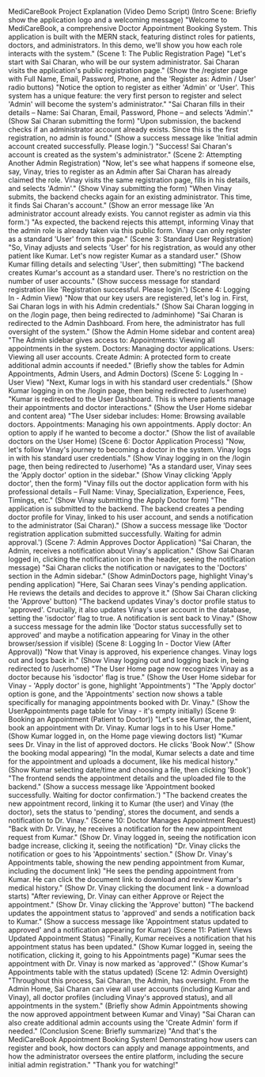 
MediCareBook Project Explanation (Video Demo Script)
(Intro Scene: Briefly show the application logo and a welcoming message)
"Welcome to MediCareBook, a comprehensive Doctor Appointment Booking System. This application is built with the MERN stack, featuring distinct roles for patients, doctors, and administrators. In this demo, we'll show you how each role interacts with the system."
(Scene 1: The Public Registration Page)
"Let's start with Sai Charan, who will be our system administrator. Sai Charan visits the application's public registration page."
(Show the /register page with Full Name, Email, Password, Phone, and the 'Register as: Admin / User' radio buttons)
"Notice the option to register as either 'Admin' or 'User'. This system has a unique feature: the very first person to register and select 'Admin' will become the system's administrator."
"Sai Charan fills in their details – Name: Sai Charan, Email, Password, Phone – and selects 'Admin'."
(Show Sai Charan submitting the form)
"Upon submission, the backend checks if an administrator account already exists. Since this is the first registration, no admin is found."
(Show a success message like 'Initial admin account created successfully. Please login.')
"Success! Sai Charan's account is created as the system's administrator."
(Scene 2: Attempting Another Admin Registration)
"Now, let's see what happens if someone else, say, Vinay, tries to register as an Admin after Sai Charan has already claimed the role. Vinay visits the same registration page, fills in his details, and selects 'Admin'."
(Show Vinay submitting the form)
"When Vinay submits, the backend checks again for an existing administrator. This time, it finds Sai Charan's account."
(Show an error message like 'An administrator account already exists. You cannot register as admin via this form.')
"As expected, the backend rejects this attempt, informing Vinay that the admin role is already taken via this public form. Vinay can only register as a standard 'User' from this page."
(Scene 3: Standard User Registration)
"So, Vinay adjusts and selects 'User' for his registration, as would any other patient like Kumar. Let's now register Kumar as a standard user."
(Show Kumar filling details and selecting 'User', then submitting)
"The backend creates Kumar's account as a standard user. There's no restriction on the number of user accounts."
(Show success message for standard registration like 'Registration successful. Please login.')
(Scene 4: Logging In - Admin View)
"Now that our key users are registered, let's log in. First, Sai Charan logs in with his Admin credentials."
(Show Sai Charan logging in on the /login page, then being redirected to /adminhome)
"Sai Charan is redirected to the Admin Dashboard. From here, the administrator has full oversight of the system."
(Show the Admin Home sidebar and content area)
"The Admin sidebar gives access to:
Appointments: Viewing all appointments in the system.
Doctors: Managing doctor applications.
Users: Viewing all user accounts.
Create Admin: A protected form to create additional admin accounts if needed."
(Briefly show the tables for Admin Appointments, Admin Users, and Admin Doctors)
(Scene 5: Logging In - User View)
"Next, Kumar logs in with his standard user credentials."
(Show Kumar logging in on the /login page, then being redirected to /userhome)
"Kumar is redirected to the User Dashboard. This is where patients manage their appointments and doctor interactions."
(Show the User Home sidebar and content area)
"The User sidebar includes:
Home: Browsing available doctors.
Appointments: Managing his own appointments.
Apply doctor: An option to apply if he wanted to become a doctor."
(Show the list of available doctors on the User Home)
(Scene 6: Doctor Application Process)
"Now, let's follow Vinay's journey to becoming a doctor in the system. Vinay logs in with his standard user credentials."
(Show Vinay logging in on the /login page, then being redirected to /userhome)
"As a standard user, Vinay sees the 'Apply doctor' option in the sidebar."
(Show Vinay clicking 'Apply doctor', then the form)
"Vinay fills out the doctor application form with his professional details – Full Name: Vinay, Specialization, Experience, Fees, Timings, etc."
(Show Vinay submitting the Apply Doctor form)
"The application is submitted to the backend. The backend creates a pending doctor profile for Vinay, linked to his user account, and sends a notification to the administrator (Sai Charan)."
(Show a success message like 'Doctor registration application submitted successfully. Waiting for admin approval.')
(Scene 7: Admin Approves Doctor Application)
"Sai Charan, the Admin, receives a notification about Vinay's application."
(Show Sai Charan logged in, clicking the notification icon in the header, seeing the notification message)
"Sai Charan clicks the notification or navigates to the 'Doctors' section in the Admin sidebar."
(Show AdminDoctors page, highlight Vinay's pending application)
"Here, Sai Charan sees Vinay's pending application. He reviews the details and decides to approve it."
(Show Sai Charan clicking the 'Approve' button)
"The backend updates Vinay's doctor profile status to 'approved'. Crucially, it also updates Vinay's user account in the database, setting the 'isdoctor' flag to true. A notification is sent back to Vinay."
(Show a success message for the admin like 'Doctor status successfully set to approved' and maybe a notification appearing for Vinay in the other browser/session if visible)
(Scene 8: Logging In - Doctor View (After Approval))
"Now that Vinay is approved, his experience changes. Vinay logs out and logs back in."
(Show Vinay logging out and logging back in, being redirected to /userhome)
"The User Home page now recognizes Vinay as a doctor because his 'isdoctor' flag is true."
(Show the User Home sidebar for Vinay - 'Apply doctor' is gone, highlight 'Appointments')
"The 'Apply doctor' option is gone, and the 'Appointments' section now shows a table specifically for managing appointments booked with Dr. Vinay."
(Show the UserAppointments page table for Vinay - it's empty initially)
(Scene 9: Booking an Appointment (Patient to Doctor))
"Let's see Kumar, the patient, book an appointment with Dr. Vinay. Kumar logs in to his User Home."
(Show Kumar logged in, on the Home page viewing doctors list)
"Kumar sees Dr. Vinay in the list of approved doctors. He clicks 'Book Now'."
(Show the booking modal appearing)
"In the modal, Kumar selects a date and time for the appointment and uploads a document, like his medical history."
(Show Kumar selecting date/time and choosing a file, then clicking 'Book')
"The frontend sends the appointment details and the uploaded file to the backend."
(Show a success message like 'Appointment booked successfully. Waiting for doctor confirmation.')
"The backend creates the new appointment record, linking it to Kumar (the user) and Vinay (the doctor), sets the status to 'pending', stores the document, and sends a notification to Dr. Vinay."
(Scene 10: Doctor Manages Appointment Request)
"Back with Dr. Vinay, he receives a notification for the new appointment request from Kumar."
(Show Dr. Vinay logged in, seeing the notification icon badge increase, clicking it, seeing the notification)
"Dr. Vinay clicks the notification or goes to his 'Appointments' section."
(Show Dr. Vinay's Appointments table, showing the new pending appointment from Kumar, including the document link)
"He sees the pending appointment from Kumar. He can click the document link to download and review Kumar's medical history."
(Show Dr. Vinay clicking the document link - a download starts)
"After reviewing, Dr. Vinay can either Approve or Reject the appointment."
(Show Dr. Vinay clicking the 'Approve' button)
"The backend updates the appointment status to 'approved' and sends a notification back to Kumar."
(Show a success message like 'Appointment status updated to approved' and a notification appearing for Kumar)
(Scene 11: Patient Views Updated Appointment Status)
"Finally, Kumar receives a notification that his appointment status has been updated."
(Show Kumar logged in, seeing the notification, clicking it, going to his Appointments page)
"Kumar sees the appointment with Dr. Vinay is now marked as 'approved'."
(Show Kumar's Appointments table with the status updated)
(Scene 12: Admin Oversight)
"Throughout this process, Sai Charan, the Admin, has oversight. From the Admin Home, Sai Charan can view all user accounts (including Kumar and Vinay), all doctor profiles (including Vinay's approved status), and all appointments in the system."
(Briefly show Admin Appointments showing the now approved appointment between Kumar and Vinay)
"Sai Charan can also create additional admin accounts using the 'Create Admin' form if needed."
(Conclusion Scene: Briefly summarize)
"And that's the MediCareBook Appointment Booking System! Demonstrating how users can register and book, how doctors can apply and manage appointments, and how the administrator oversees the entire platform, including the secure initial admin registration."
"Thank you for watching!"
